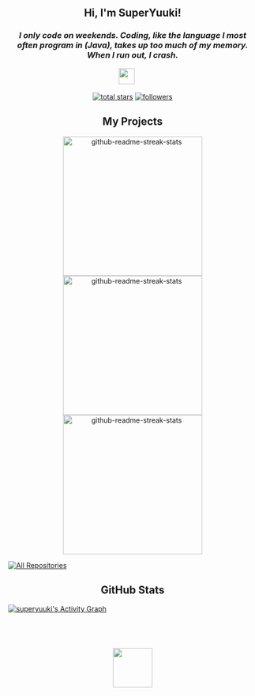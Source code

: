 <h2 align="center">
  Hi, I'm SuperYuuki!
</h2>

<h3 align="center">
  <i>I only code on weekends. Coding, like the language I most often program in (Java), takes up too much of my memory. When I run out, I crash. </i>
</h3>
  
<p align="center">
  <a href="https://discord.gg/tZTXEjstgJ" alt="My Discord"><img width="32px" src="https://i.imgur.com/OViZO8J.png"/></a>
  &#8287;&#8287;&#8287;&#8287;&#8287;
</p>

<p align="center">
  <a href="https://github.com/superyuuki?tab=repositories&sort=stargazers">
    <img alt="total stars" title="Total stars on GitHub" src="https://custom-icon-badges.herokuapp.com/badge/dynamic/json?logo=star&color=55960c&labelColor=488207&label=Stars&style=for-the-badge&query=%24.stars&url=https://api.github-star-counter.workers.dev/user/superyuuki"/></a>
  <a href="https://github.com/superyuuki?tab=followers">
    <img alt="followers" title="Follow me on Github" src="https://custom-icon-badges.herokuapp.com/github/followers/superyuuki?color=236ad3&labelColor=1155ba&style=for-the-badge&logo=person-add&label=Follow&logoColor=white"/></a>
</p>

<h2 align="center">
  My Projects
</h2>

<p align="center">
  <a href="https://github.com/superyuuki/yuukomponent"><img width="282" src="https://denvercoder1-github-readme-stats.vercel.app/api/pin/?username=superyuuki&repo=yuukomponent&theme=react&bg_color=1F222E&title_color=F85D7F&icon_color=F8D866&hide_border=true&show_icons=false" alt="github-readme-streak-stats"></a>
  <a href="https://github.com/superyuuki/yuukonstants"><img width="282" src="https://denvercoder1-github-readme-stats.vercel.app/api/pin/?username=superyuuki&repo=yuukonstants&theme=react&bg_color=1F222E&title_color=F85D7F&icon_color=F8D866&hide_border=true&show_icons=false" alt="github-readme-streak-stats"></a>
  <a href="https://github.com/superyuuki/yuukonfig"><img width="282" src="https://denvercoder1-github-readme-stats.vercel.app/api/pin/?username=superyuuki&repo=yuukonfig&theme=react&bg_color=1F222E&title_color=F85D7F&icon_color=F8D866&hide_border=true&show_icons=false" alt="github-readme-streak-stats"></a>
</p>

<p align="left">
  <a href="https://github.com/superyuuki?tab=repositories&sort=stargazers"><img alt="All Repositories" title="All Repositories" src="https://custom-icon-badges.herokuapp.com/badge/-All%20Repos-2962FF?style=for-the-badge&logoColor=white&logo=repo"/></a>
</p>

<h2 align="center">
  GitHub Stats
</h2>

<a href="https://github.com/ashutosh00710/github-readme-activity-graph"><img alt="superyuuki's Activity Graph" src="https://activity-graph.herokuapp.com/graph?username=superyuuki&bg_color=1F222E&color=F8D866&line=F85D7F&point=FFFFFF&hide_border=true" /></a>


<br>
<h1 align="center"></h1>
  <p align="center">
    <a href="https://discord.com/users/899331013262598184">
      <img height="80px" src="https://discord.c99.nl/widget/theme-4/899331013262598184.png">
    </a>
  </p>


